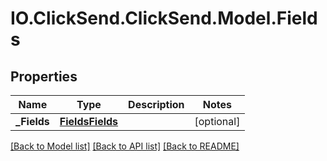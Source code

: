 # IO.ClickSend.ClickSend.Model.Fields
## Properties

Name | Type | Description | Notes
------------ | ------------- | ------------- | -------------
**_Fields** | [**FieldsFields**](FieldsFields.md) |  | [optional] 

[[Back to Model list]](../README.md#documentation-for-models) [[Back to API list]](../README.md#documentation-for-api-endpoints) [[Back to README]](../README.md)

